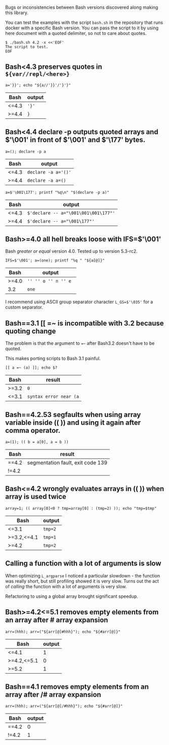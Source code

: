 Bugs or inconsistencies between Bash versions discovered along making this library.

You can test the examples with the script `bash.sh` in the repository that runs docker with a specific Bash version. You can pass the script to it by using here document with a quoted delimiter, so not to care about quotes.

```
$ ./bash.sh 4.2 -x <<'EOF'
The script to test.
EOF
```

## Bash<4.3 preserves quotes in `${var//repl/<here>}`

```
a='}}'; echo "${a//'}}'/'}'}"
```

| Bash | output |
| --- | --- |
| <=4.3 | `'}'` |
| >=4.4 | `}` |

## Bash<4.4 declare -p outputs quoted arrays and $'\001' in front of $'\001' and $'\177' bytes.

```
a=(); declare -p a
```


| Bash | output |
| --- | --- |
| <=4.3 | `declare -a a='()'` |
| >=4.4 | `declare -a a=()` |


```
a=$'\001\177'; printf "%q\n" "$(declare -p a)"
```

| Bash | output |
| --- | --- |
| <=4.3 | `$'declare -- a="\001\001\001\177"'` |
| >=4.4 | `$'declare -- a="\001\177"'` |                                                            

## Bash>=4.0 all hell breaks loose with IFS=$'\001'

Bash _greater or equal_ version 4.0. Tested up to version 5.3-rc2.

```
IFS=$'\001'; a=(one); printf "%q " "${a[@]}"
```

| Bash | output |
| --- | --- |
| >=4.0 | `'' '' o '' n '' e ` |
| 3.2 | `one` |

I recommend using ASCII group separator character `L_GS=$'\035'` for a custom separator.

## Bash==3.1 [[ =~ is incompatible with 3.2 because quoting change

The problem is that the argument to `=~` after Bash3.2 doesn't have to be quoted.

This makes porting scripts to Bash 3.1 painful.

```
[[ a =~ (a) ]]; echo $?
```

| Bash | result |
| --- | --- |
| >=3.2 | `0` |
| <=3.1 | `syntax error near (a` |

## Bash==4.2.53 segfaults when using array variable inside (( )) and using it again after comma operator.

``` 
a=(1); (( b = a[0], a = b ))
```

| Bash | result |
| --- | --- |
| ==4.2 | segmentation fault, exit code 139 |
| !=4.2 | |

## Bash<=4.2 wrongly evaluates arrays in (( )) when array is used twice

```
array=1; (( array[0]<0 ? tmp=array[0] : (tmp=2) )); echo "tmp=$tmp"
```

| Bash | output |
| --- | --- |
| <=3.1 | `tmp=2` |
| >=3.2,<=4.1 | `tmp=1` |
| >=4.2 | `tmp=2` |

## Calling a function with a lot of arguments is slow

When optimizing `L_argparse` I noticed a particular slowdown - the function was really short, but still profiling showed it is very slow. Turns out the act of _calling_ the function with a lot of arguments is very slow.

Refactoring to using a global array brought significant speedup.

## Bash>=4.2<=5.1 removes empty elements from an array after # array expansion

```
arr=(hhh); arr=("${arr[@]#hhh}"); echo "${#arr[@]}"
```

| Bash | output |
| --- | --- |
| <=4.1 | 1 |
| >=4.2,<=5.1 | 0 |
| >=5.2 | 1 |


## Bash==4.1 removes empty elements from an array after /# array expansion

```
arr=(hhh); arr=("${arr[@]/#hhh}"); echo "${#arr[@]}"
```

| Bash | output |
| --- | --- |
| ==4.2 | 0 |
| !=4.2 | 1 |

